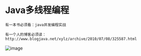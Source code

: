 Java多线程编程
==

```
有一本书必须看：java并发编程实战

有一个人的博客必须读：
http://www.blogjava.net/xylz/archive/2010/07/08/325587.html
```
![image](https://user-images.githubusercontent.com/16630659/65655056-64d07f00-e04d-11e9-8e71-d67a9bc7e6c0.png)




